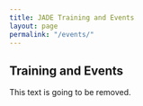 ```yaml
---
title: JADE Training and Events
layout: page
permalink: "/events/"
---
```


Training and Events
-------------------


This text is going to be removed.
